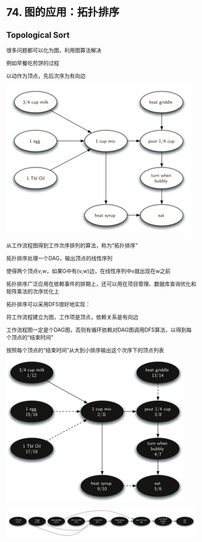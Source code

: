 # 74. 图的应用：拓扑排序

## Topological Sort

很多问题都可以化为图，利用图算法解决

例如早餐吃煎饼的过程

以动作为顶点，先后次序为有向边

![74%20%E5%9B%BE%E7%9A%84%E5%BA%94%E7%94%A8%EF%BC%9A%E6%8B%93%E6%89%91%E6%8E%92%E5%BA%8F%2011f58016cf4446c0aeaaea49ac1b2207/pancakes.png](74%20%E5%9B%BE%E7%9A%84%E5%BA%94%E7%94%A8%EF%BC%9A%E6%8B%93%E6%89%91%E6%8E%92%E5%BA%8F%2011f58016cf4446c0aeaaea49ac1b2207/pancakes.png)

从工作流程图得到工作次序排列的算法，称为“拓扑排序”

拓扑排序处理一个DAG，输出顶点的线性序列

使得两个顶点v,w，如果G中有(v,w)边，在线性序列中v就出现在w之前

拓扑排序广泛应用在依赖事件的排期上，还可以用在项目管理、数据库查询优化和矩阵乘法的次序优化上

拓扑排序可以采用DFS很好地实现：

将工作流程建立为图，工作项是顶点，依赖关系是有向边

工作流程图一定是个DAG图，否则有循环依赖对DAG图调用DFS算法，以得到每个顶点的“结束时间”

按照每个顶点的“结束时间”从大到小排序输出这个次序下的顶点列表

![74%20%E5%9B%BE%E7%9A%84%E5%BA%94%E7%94%A8%EF%BC%9A%E6%8B%93%E6%89%91%E6%8E%92%E5%BA%8F%2011f58016cf4446c0aeaaea49ac1b2207/pancakesDFS.png](74%20%E5%9B%BE%E7%9A%84%E5%BA%94%E7%94%A8%EF%BC%9A%E6%8B%93%E6%89%91%E6%8E%92%E5%BA%8F%2011f58016cf4446c0aeaaea49ac1b2207/pancakesDFS.png)

![74%20%E5%9B%BE%E7%9A%84%E5%BA%94%E7%94%A8%EF%BC%9A%E6%8B%93%E6%89%91%E6%8E%92%E5%BA%8F%2011f58016cf4446c0aeaaea49ac1b2207/pancakesTS.png](74%20%E5%9B%BE%E7%9A%84%E5%BA%94%E7%94%A8%EF%BC%9A%E6%8B%93%E6%89%91%E6%8E%92%E5%BA%8F%2011f58016cf4446c0aeaaea49ac1b2207/pancakesTS.png)